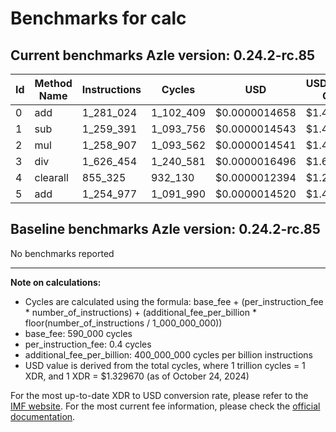 # Benchmarks for calc

## Current benchmarks Azle version: 0.24.2-rc.85

| Id  | Method Name | Instructions | Cycles    | USD           | USD/Million Calls |
| --- | ----------- | ------------ | --------- | ------------- | ----------------- |
| 0   | add         | 1_281_024    | 1_102_409 | $0.0000014658 | $1.46             |
| 1   | sub         | 1_259_391    | 1_093_756 | $0.0000014543 | $1.45             |
| 2   | mul         | 1_258_907    | 1_093_562 | $0.0000014541 | $1.45             |
| 3   | div         | 1_626_454    | 1_240_581 | $0.0000016496 | $1.64             |
| 4   | clearall    | 855_325      | 932_130   | $0.0000012394 | $1.23             |
| 5   | add         | 1_254_977    | 1_091_990 | $0.0000014520 | $1.45             |

## Baseline benchmarks Azle version: 0.24.2-rc.85

No benchmarks reported

---

**Note on calculations:**

-   Cycles are calculated using the formula: base_fee + (per_instruction_fee \* number_of_instructions) + (additional_fee_per_billion \* floor(number_of_instructions / 1_000_000_000))
-   base_fee: 590_000 cycles
-   per_instruction_fee: 0.4 cycles
-   additional_fee_per_billion: 400_000_000 cycles per billion instructions
-   USD value is derived from the total cycles, where 1 trillion cycles = 1 XDR, and 1 XDR = $1.329670 (as of October 24, 2024)

For the most up-to-date XDR to USD conversion rate, please refer to the [IMF website](https://www.imf.org/external/np/fin/data/rms_sdrv.aspx).
For the most current fee information, please check the [official documentation](https://internetcomputer.org/docs/current/developer-docs/gas-cost#execution).

